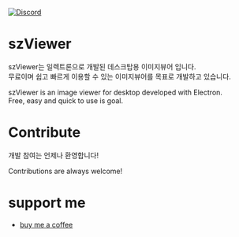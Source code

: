 <a href="https://discord.gg/MPwx5zxjsM"><img alt="Discord" src="https://img.shields.io/discord/973575619680034867?logo=discord&logoColor=white"/></a> 

# szViewer
szViewer는 일렉트론으로 개발된 데스크탑용 이미지뷰어 입니다.   
무료이며 쉽고 빠르게 이용할 수 있는 이미지뷰어를 목표로 개발하고 있습니다.   

szViewer is an image viewer for desktop developed with Electron.   
Free, easy and quick to use is goal.

# Contribute
개발 참여는 언제나 환영합니다!   

Contributions are always welcome! 

# support me
- [buy me a coffee](https://www.buymeacoffee.com/skyzero)
